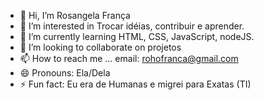 - 👋 Hi, I’m Rosangela França
- 👀 I’m interested in Trocar idéias, contribuir e aprender.
- 🌱 I’m currently learning HTML, CSS, JavaScript, nodeJS.
- 💞️ I’m looking to collaborate on projetos 
- 📫 How to reach me ... email: rohofranca@gmail.com
- 😄 Pronouns: Ela/Dela
- ⚡ Fun fact: Eu era de Humanas e migrei para Exatas (TI)

<!---
Rohofranca/Rohofranca is a ✨ special ✨ repository because its `README.md` (this file) appears on your GitHub profile.
You can click the Preview link to take a look at your changes.
--->
